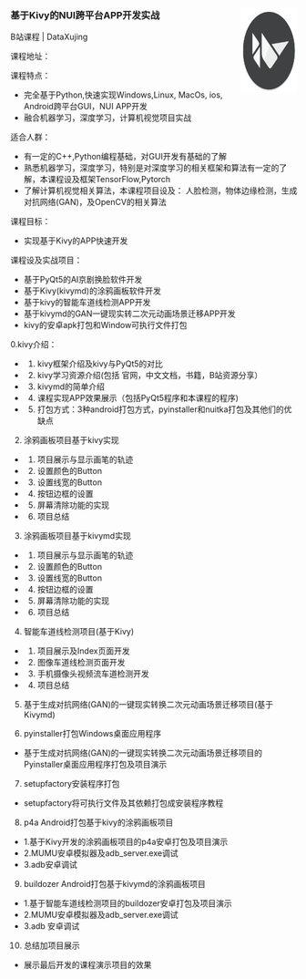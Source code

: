 
### 基于Kivy的NUI跨平台APP开发实战 <img src="logo.png" align="right" alt="logo" height="150" width="100" />

B站课程 | DataXujing 

课程地址：

课程特点：

+ 完全基于Python,快速实现Windows,Linux, MacOs, ios, Android跨平台GUI，NUI APP开发
+ 融合机器学习，深度学习，计算机视觉项目实战

适合人群：

+ 有一定的C++,Python编程基础，对GUI开发有基础的了解
+ 熟悉机器学习，深度学习，特别是对深度学习的相关框架和算法有一定的了解，本课程设及框架TensorFlow,Pytorch
+ 了解计算机视觉相关算法，本课程项目设及： 人脸检测，物体边缘检测，生成对抗网络(GAN)，及OpenCV的相关算法

课程目标：

+ 实现基于Kivy的APP快速开发

课程设及实战项目：

+ 基于PyQt5的AI京剧换脸软件开发
+ 基于Kivy(kivymd)的涂鸦画板软件开发
+ 基于kivy的智能车道线检测APP开发
+ 基于kivymd的GAN一键现实转二次元动画场景迁移APP开发
+ kivy的安卓apk打包和Window可执行文件打包

0.kivy介绍：

+ 1. kivy框架介绍及kivy与PyQt5的对比
+ 2. kivy学习资源介绍(包括 官网，中文文档，书籍，B站资源分享）
+ 3. kivymd的简单介绍
+ 4. 课程实现APP效果展示（包括PyQt5程序和本课程的程序)
+ 5. 打包方式：3种android打包方式，pyinstaller和nuitka打包及其他们的优缺点


2. 涂鸦画板项目基于kivy实现

+ 1. 项目展示与显示画笔的轨迹
+ 2. 设置颜色的Button
+ 3. 设置线宽的Button
+ 4. 按钮边框的设置
+ 5. 屏幕清除功能的实现
+ 6. 项目总结

3. 涂鸦画板项目基于kivymd实现

+ 1. 项目展示与显示画笔的轨迹
+ 2. 设置颜色的Button
+ 3. 设置线宽的Button
+ 4. 按钮边框的设置
+ 5. 屏幕清除功能的实现
+ 6. 项目总结

4. 智能车道线检测项目(基于Kivy)

+ 1. 项目展示及Index页面开发
+ 2. 图像车道线检测页面开发
+ 3. 手机摄像头视频流车道检测开发
+ 4. 项目总结

5. 基于生成对抗网络(GAN)的一键现实转换二次元动画场景迁移项目(基于Kivymd)

6. pyinstaller打包Windows桌面应用程序

+ 基于生成对抗网络(GAN)的一键现实转换二次元动画场景迁移项目的Pyinstaller桌面应用程序打包及项目演示

7. setupfactory安装程序打包

+ setupfactory将可执行文件及其依赖打包成安装程序教程

8. p4a Android打包基于kivy的涂鸦画板项目

+ 1.基于Kivy开发的涂鸦画板项目的p4a安卓打包及项目演示
+ 2.MUMU安卓模拟器及adb_server.exe调试
+ 3.adb安卓调试

9. buildozer Android打包基于kivymd的涂鸦画板项目

+ 1.基于智能车道线检测项目的buildozer安卓打包及项目演示
+ 2.MUMU安卓模拟器及adb_server.exe调试
+ 3.adb 安卓调试

10. 总结加项目展示

+ 展示最后开发的课程演示项目的效果




